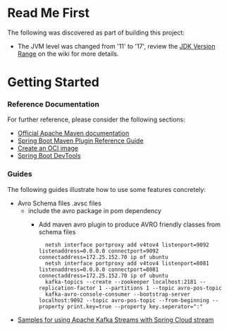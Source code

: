 # Read Me First
The following was discovered as part of building this project:

* The JVM level was changed from '11' to '17', review the [JDK Version Range](https://github.com/spring-projects/spring-framework/wiki/Spring-Framework-Versions#jdk-version-range) on the wiki for more details.

# Getting Started

### Reference Documentation
For further reference, please consider the following sections:

* [Official Apache Maven documentation](https://maven.apache.org/guides/index.html)
* [Spring Boot Maven Plugin Reference Guide](https://docs.spring.io/spring-boot/docs/3.0.3/maven-plugin/reference/html/)
* [Create an OCI image](https://docs.spring.io/spring-boot/docs/3.0.3/maven-plugin/reference/html/#build-image)
* [Spring Boot DevTools](https://docs.spring.io/spring-boot/docs/3.0.3/reference/htmlsingle/#using.devtools)

### Guides
The following guides illustrate how to use some features concretely:
* Avro Schema files .avsc files
  * include the avro package in pom dependency
    * Add maven avro plugin to produce AVRO friendly classes from schema files

            netsh interface portproxy add v4tov4 listenport=9092 listenaddress=0.0.0.0 connectport=9092 connectaddress=172.25.152.70 ip of ubuntu
            netsh interface portproxy add v4tov4 listenport=8081 listenaddress=0.0.0.0 connectport=8081 connectaddress=172.25.152.70 ip of ubuntu
            kafka-topics --create --zookeeper localhost:2181 --replication-factor 1 --partitions 1 --topic avro-pos-topic
            kafka-avro-console-consumer --bootstrap-server localhost:9092 --topic avro-pos-topic --from-beginning --property print.key=true --property key.seperator=":"
* [Samples for using Apache Kafka Streams with Spring Cloud stream](https://github.com/spring-cloud/spring-cloud-stream-samples/tree/master/kafka-streams-samples)

